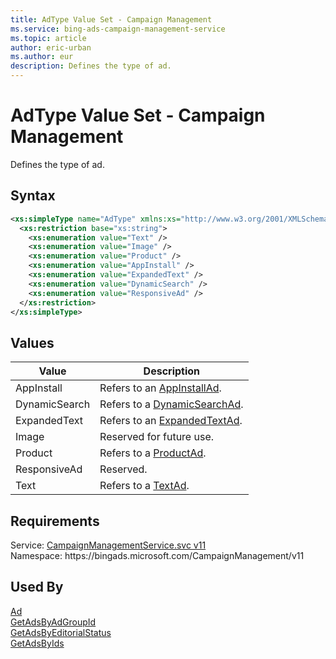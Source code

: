```yaml
---
title: AdType Value Set - Campaign Management
ms.service: bing-ads-campaign-management-service
ms.topic: article
author: eric-urban
ms.author: eur
description: Defines the type of ad.
---
```

# AdType Value Set - Campaign Management
Defines the type of ad.

## Syntax
```xml
<xs:simpleType name="AdType" xmlns:xs="http://www.w3.org/2001/XMLSchema">
  <xs:restriction base="xs:string">
    <xs:enumeration value="Text" />
    <xs:enumeration value="Image" />
    <xs:enumeration value="Product" />
    <xs:enumeration value="AppInstall" />
    <xs:enumeration value="ExpandedText" />
    <xs:enumeration value="DynamicSearch" />
    <xs:enumeration value="ResponsiveAd" />
  </xs:restriction>
</xs:simpleType>
```

## <a name="values"></a>Values

|Value|Description|
|-----------|---------------|
|<a name="appinstall"></a>AppInstall|Refers to an [AppInstallAd](appinstallad.md).|
|<a name="dynamicsearch"></a>DynamicSearch|Refers to a [DynamicSearchAd](dynamicsearchad.md).|
|<a name="expandedtext"></a>ExpandedText|Refers to an [ExpandedTextAd](expandedtextad.md).|
|<a name="image"></a>Image|Reserved for future use.|
|<a name="product"></a>Product|Refers to a [ProductAd](productad.md).|
|<a name="responsivead"></a>ResponsiveAd|Reserved.|
|<a name="text"></a>Text|Refers to a [TextAd](textad.md).|

## Requirements
Service: [CampaignManagementService.svc v11](https://campaign.api.bingads.microsoft.com/Api/Advertiser/CampaignManagement/v11/CampaignManagementService.svc)  
Namespace: https\://bingads.microsoft.com/CampaignManagement/v11  

## Used By
[Ad](ad.md)  
[GetAdsByAdGroupId](getadsbyadgroupid.md)  
[GetAdsByEditorialStatus](getadsbyeditorialstatus.md)  
[GetAdsByIds](getadsbyids.md)  
